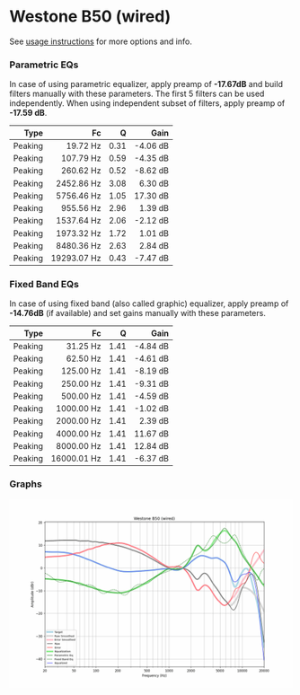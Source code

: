 # Westone B50 (wired)
See [usage instructions](https://github.com/jaakkopasanen/AutoEq#usage) for more options and info.

### Parametric EQs
In case of using parametric equalizer, apply preamp of **-17.67dB** and build filters manually
with these parameters. The first 5 filters can be used independently.
When using independent subset of filters, apply preamp of **-17.59 dB**.

| Type    | Fc          |    Q | Gain     |
|--------:|------------:|-----:|---------:|
| Peaking | 19.72 Hz    | 0.31 | -4.06 dB |
| Peaking | 107.79 Hz   | 0.59 | -4.35 dB |
| Peaking | 260.62 Hz   | 0.52 | -8.62 dB |
| Peaking | 2452.86 Hz  | 3.08 | 6.30 dB  |
| Peaking | 5756.46 Hz  | 1.05 | 17.30 dB |
| Peaking | 955.56 Hz   | 2.96 | 1.39 dB  |
| Peaking | 1537.64 Hz  | 2.06 | -2.12 dB |
| Peaking | 1973.32 Hz  | 1.72 | 1.01 dB  |
| Peaking | 8480.36 Hz  | 2.63 | 2.84 dB  |
| Peaking | 19293.07 Hz | 0.43 | -7.47 dB |

### Fixed Band EQs
In case of using fixed band (also called graphic) equalizer, apply preamp of **-14.76dB**
(if available) and set gains manually with these parameters.

| Type    | Fc          |    Q | Gain     |
|--------:|------------:|-----:|---------:|
| Peaking | 31.25 Hz    | 1.41 | -4.84 dB |
| Peaking | 62.50 Hz    | 1.41 | -4.61 dB |
| Peaking | 125.00 Hz   | 1.41 | -8.19 dB |
| Peaking | 250.00 Hz   | 1.41 | -9.31 dB |
| Peaking | 500.00 Hz   | 1.41 | -4.59 dB |
| Peaking | 1000.00 Hz  | 1.41 | -1.02 dB |
| Peaking | 2000.00 Hz  | 1.41 | 2.39 dB  |
| Peaking | 4000.00 Hz  | 1.41 | 11.67 dB |
| Peaking | 8000.00 Hz  | 1.41 | 12.84 dB |
| Peaking | 16000.01 Hz | 1.41 | -6.37 dB |

### Graphs
![](./Westone%20B50%20(wired).png)